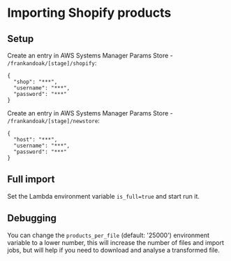 # Importing Shopify products

## Setup

Create an entry in AWS Systems Manager Params Store - `/frankandoak/[stage]/shopify`:

    {
      "shop": "***",
      "username": "***",
      "password": "***"
    }

Create an entry in AWS Systems Manager Params Store - `/frankandoak/[stage]/newstore`:

    {
      "host": "***",
      "username": "***",
      "password": "***"
    }

## Full import

Set the Lambda environment variable `is_full=true` and start run it.


## Debugging

You can change the `products_per_file` (default: '25000') environment variable to a lower number,
this will increase the number of files and import jobs, but will help if you need to download and
analyse a transformed file.
